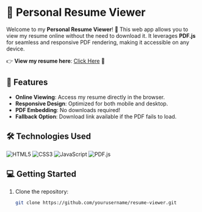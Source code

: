 # 📄 Personal Resume Viewer

Welcome to my **Personal Resume Viewer**! 🎉 This web app allows you to view my resume online without the need to download it. It leverages **PDF.js** for seamless and responsive PDF rendering, making it accessible on any device.

👉 **View my resume here**: [Click Here](https://braindrop.me/resume) 🔗

## 🚀 Features

- **Online Viewing**: Access my resume directly in the browser.
- **Responsive Design**: Optimized for both mobile and desktop.
- **PDF Embedding**: No downloads required!
- **Fallback Option**: Download link available if the PDF fails to load.

## 🛠️ Technologies Used

![HTML5](https://img.shields.io/badge/HTML5-FF5722?style=flat&logo=html5&logoColor=white) 
![CSS3](https://img.shields.io/badge/CSS3-2196F3?style=flat&logo=css3&logoColor=white) 
![JavaScript](https://img.shields.io/badge/JavaScript-FBC02D?style=flat&logo=javascript&logoColor=black) 
![PDF.js](https://img.shields.io/badge/PDF.js-000000?style=flat&logo=pdf&logoColor=white)

## 💻 Getting Started

1. Clone the repository:  
   ```bash
   git clone https://github.com/yourusername/resume-viewer.git